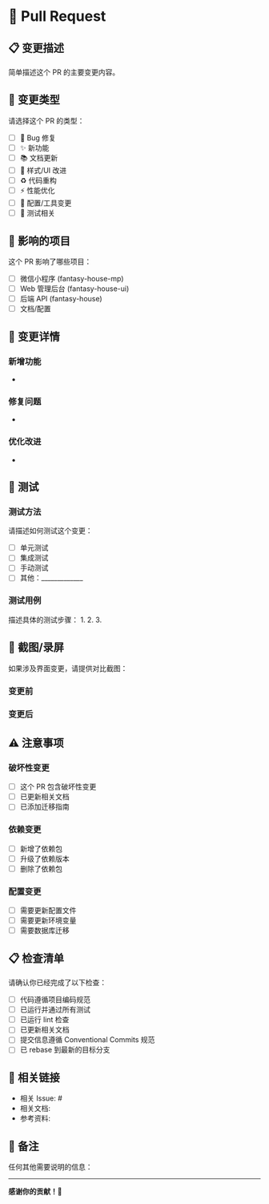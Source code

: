 # 🚀 Pull Request

## 📋 变更描述

简单描述这个 PR 的主要变更内容。

## 🎯 变更类型

请选择这个 PR 的类型：
- [ ] 🐛 Bug 修复
- [ ] ✨ 新功能
- [ ] 📚 文档更新
- [ ] 🎨 样式/UI 改进
- [ ] ♻️ 代码重构
- [ ] ⚡ 性能优化
- [ ] 🔧 配置/工具变更
- [ ] 🧪 测试相关

## 📱 影响的项目

这个 PR 影响了哪些项目：
- [ ] 微信小程序 (fantasy-house-mp)
- [ ] Web 管理后台 (fantasy-house-ui)
- [ ] 后端 API (fantasy-house)
- [ ] 文档/配置

## 🔄 变更详情

### 新增功能
- 

### 修复问题
- 

### 优化改进
- 

## 🧪 测试

### 测试方法
请描述如何测试这个变更：
- [ ] 单元测试
- [ ] 集成测试
- [ ] 手动测试
- [ ] 其他：_____________

### 测试用例
描述具体的测试步骤：
1. 
2. 
3. 

## 📸 截图/录屏

如果涉及界面变更，请提供对比截图：

### 变更前
<!-- 截图 -->

### 变更后
<!-- 截图 -->

## ⚠️ 注意事项

### 破坏性变更
- [ ] 这个 PR 包含破坏性变更
- [ ] 已更新相关文档
- [ ] 已添加迁移指南

### 依赖变更
- [ ] 新增了依赖包
- [ ] 升级了依赖版本
- [ ] 删除了依赖包

### 配置变更
- [ ] 需要更新配置文件
- [ ] 需要更新环境变量
- [ ] 需要数据库迁移

## 📋 检查清单

请确认你已经完成了以下检查：
- [ ] 代码遵循项目编码规范
- [ ] 已运行并通过所有测试
- [ ] 已运行 lint 检查
- [ ] 已更新相关文档
- [ ] 提交信息遵循 Conventional Commits 规范
- [ ] 已 rebase 到最新的目标分支

## 🔗 相关链接

- 相关 Issue: #
- 相关文档: 
- 参考资料: 

## 📝 备注

任何其他需要说明的信息：

---

**感谢你的贡献！🎉**